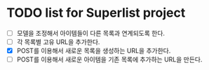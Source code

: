 # TODO list for Superlist project

- [ ] 모델을 조정해서 아이템들이 다른 목록과 연계되도록 한다.
- [ ] 각 목록별 고유 URL을 추가한다.
- [X] POST를 이용해서 새로운 목록을 생성하는 URL을 추가한다.
- [ ] POST를 이용해서 새로운 아이템을 기존 목록에 추가하는 URL을 만든다.